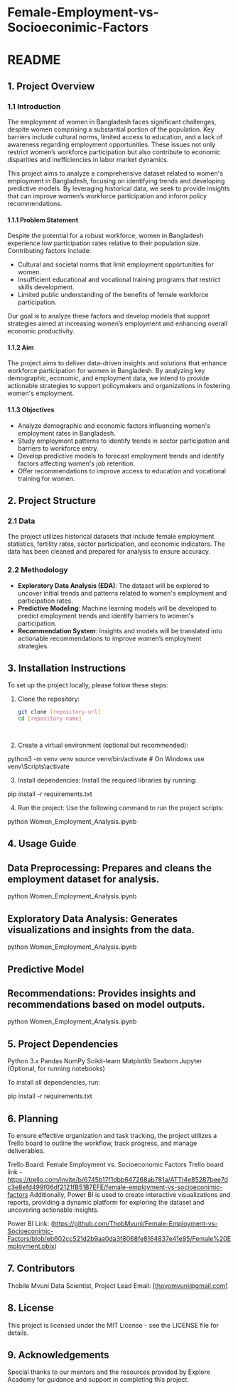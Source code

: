 # Female-Employment-vs-Socioeconimic-Factors

# README

## 1. Project Overview

### 1.1 Introduction
The employment of women in Bangladesh faces significant challenges, despite women comprising a substantial portion of the population. Key barriers include cultural norms, limited access to education, and a lack of awareness regarding employment opportunities. These issues not only restrict women’s workforce participation but also contribute to economic disparities and inefficiencies in labor market dynamics.

This project aims to analyze a comprehensive dataset related to women's employment in Bangladesh, focusing on identifying trends and developing predictive models. By leveraging historical data, we seek to provide insights that can improve women’s workforce participation and inform policy recommendations.

#### 1.1.1 Problem Statement
Despite the potential for a robust workforce, women in Bangladesh experience low participation rates relative to their population size. Contributing factors include:

- Cultural and societal norms that limit employment opportunities for women.
- Insufficient educational and vocational training programs that restrict skills development.
- Limited public understanding of the benefits of female workforce participation.

Our goal is to analyze these factors and develop models that support strategies aimed at increasing women’s employment and enhancing overall economic productivity.

#### 1.1.2 Aim
The project aims to deliver data-driven insights and solutions that enhance workforce participation for women in Bangladesh. By analyzing key demographic, economic, and employment data, we intend to provide actionable strategies to support policymakers and organizations in fostering women's employment.

#### 1.1.3 Objectives
- Analyze demographic and economic factors influencing women's employment rates in Bangladesh.
- Study employment patterns to identify trends in sector participation and barriers to workforce entry.
- Develop predictive models to forecast employment trends and identify factors affecting women's job retention.
- Offer recommendations to improve access to education and vocational training for women.

## 2. Project Structure

### 2.1 Data
The project utilizes historical datasets that include female employment statistics, fertility rates, sector participation, and economic indicators. The data has been cleaned and prepared for analysis to ensure accuracy.

### 2.2 Methodology
- **Exploratory Data Analysis (EDA)**: The dataset will be explored to uncover initial trends and patterns related to women's employment and participation rates.
- **Predictive Modeling**: Machine learning models will be developed to predict employment trends and identify barriers to women's participation.
- **Recommendation System**: Insights and models will be translated into actionable recommendations to improve women’s employment strategies.

## 3. Installation Instructions
To set up the project locally, please follow these steps:

1. Clone the repository:
   ```bash
   git clone [repository-url]
   cd [repository-name]

 
2. Create a virtual environment (optional but recommended):

python3 -m venv venv
source venv/bin/activate  # On Windows use venv\Scripts\activate

3. Install dependencies: Install the required libraries by running:

pip install -r requirements.txt

 4. Run the project: Use the following command to run the project scripts:

python Women_Employment_Analysis.ipynb

## 4. Usage Guide

## Data Preprocessing: Prepares and cleans the employment dataset for analysis.

python Women_Employment_Analysis.ipynb

## Exploratory Data Analysis: Generates visualizations and insights from the data.

python Women_Employment_Analysis.ipynb

## Predictive Model

## Recommendations: Provides insights and recommendations based on model outputs.

python Women_Employment_Analysis.ipynb

## 5. Project Dependencies

Python 3.x
Pandas
NumPy
Scikit-learn
Matplotlib
Seaborn
Jupyter (Optional, for running notebooks)

To install all dependencies, run:

pip install -r requirements.txt

## 6. Planning
To ensure effective organization and task tracking, the project utilizes a Trello board to outline the workflow, track progress, and manage deliverables.

Trello Board: Female Employment vs. Socioeconomic Factors
Trello board link - https://trello.com/invite/b/6745b17f1dbb647268ab781a/ATTI4e85287bee7dc3e8efd499f06df2121fB51B7EFE/female-employment-vs-socioeconimic-factors
Additionally, Power BI is used to create interactive visualizations and reports, providing a dynamic platform for exploring the dataset and uncovering actionable insights.

Power BI Link: (https://github.com/ThobMvuni/Female-Employment-vs-Socioeconimic-Factors/blob/eb602cc521d2b9aa0da3f8068fe8164837e41e95/Female%20Employment.pbix)

## 7. Contributors

Thobile Mvuni
Data Scientist, Project Lead
Email: [thoyomvuni@gmail.com]

## 8. License

This project is licensed under the MIT License - see the LICENSE file for details.

## 9. Acknowledgements
Special thanks to our mentors and the resources provided by Explore Academy for guidance and support in completing this project.



